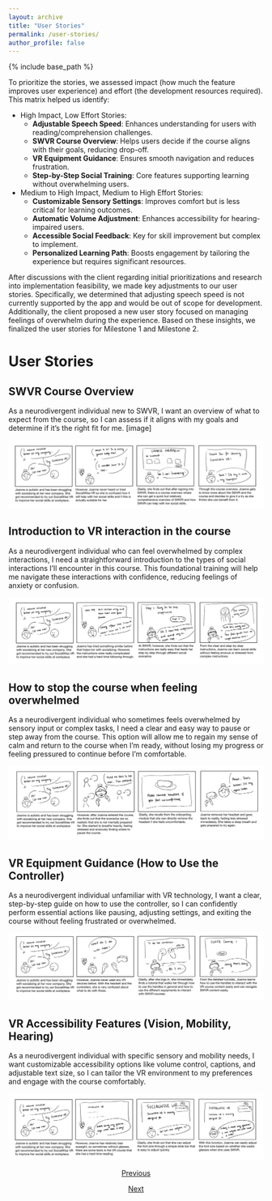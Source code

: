 ```yaml
---
layout: archive
title: "User Stories"
permalink: /user-stories/
author_profile: false
---
```


{% include base_path %}

To prioritize the stories, we assessed impact (how much the feature improves user experience) and effort (the development resources required). This matrix helped us identify:

- High Impact, Low Effort Stories:
    - **Adjustable Speech Speed**: Enhances understanding for users with reading/comprehension challenges.
    - **SWVR Course Overview**: Helps users decide if the course aligns with their goals, reducing drop-off.
    - **VR Equipment Guidance**: Ensures smooth navigation and reduces frustration.
    - **Step-by-Step Social Training**: Core features supporting learning without overwhelming users.
- Medium to High Impact, Medium to High Effort Stories:
    - **Customizable Sensory Settings**: Improves comfort but is less critical for learning outcomes.
    - **Automatic Volume Adjustment**: Enhances accessibility for hearing-impaired users.
    - **Accessible Social Feedback**: Key for skill improvement but complex to implement.
    - **Personalized Learning Path**: Boosts engagement by tailoring the experience but requires significant resources.

After discussions with the client regarding initial prioritizations and research into implementation feasibility, we made key adjustments to our user stories. Specifically, we determined that adjusting speech speed is not currently supported by the app and would be out of scope for development. Additionally, the client proposed a new user story focused on managing feelings of overwhelm during the experience. Based on these insights, we finalized the user stories for Milestone 1 and Milestone 2.

User Stories
======

SWVR Course Overview
----
As a neurodivergent individual new to SWVR, I want an overview of what to expect from the course, so I can assess if it aligns with my goals and determine if it’s the right fit for me.
[image]

![Storyboard](/files/story1.JPG)

Introduction to VR interaction in the course
-----
As a neurodivergent individual who can feel overwhelmed by complex interactions, I need a straightforward introduction to the types of social interactions I’ll encounter in this course. This foundational training will help me navigate these interactions with confidence, reducing feelings of anxiety or confusion.

![Storyboard](/files/story2.JPG)

How to stop the course when feeling overwhelmed
------
As a neurodivergent individual who sometimes feels overwhelmed by sensory input or complex tasks, I need a clear and easy way to pause or step away from the course. This option will allow me to regain my sense of calm and return to the course when I’m ready, without losing my progress or feeling pressured to continue before I’m comfortable.

![Storyboard](/files/story3.JPG)

VR Equipment Guidance (How to Use the Controller)
-----
As a neurodivergent individual unfamiliar with VR technology, I want a clear, step-by-step guide on how to use the controller, so I can confidently perform essential actions like pausing, adjusting settings, and exiting the course without feeling frustrated or overwhelmed.

![Storyboard](/files/story4.JPG)

VR Accessibility Features (Vision, Mobility, Hearing)
------
As a neurodivergent individual with specific sensory and mobility needs, I want customizable accessibility options like volume control, captions, and adjustable text size, so I can tailor the VR environment to my preferences and engage with the course comfortably.

![Storyboard](/files/story5.JPG)

<p style="text-align:center"><a href="https://socialwisevr-cmu.github.io/solution">Previous</a></p>
<p style="text-align:center"><a href="https://socialwisevr-cmu.github.io/gantt">Next</a></p>